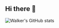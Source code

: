 ## Hi there 👋

<!--
**wjnarog/wjnarog** is a ✨ _special_ ✨ repository because its `README.md` (this file) appears on your GitHub profile.

Here are some ideas to get you started:

- 🔭 I’m currently working on ...
- 🌱 I’m currently learning ...
- 👯 I’m looking to collaborate on ...
- 🤔 I’m looking for help with ...
- 💬 Ask me about ...
- 📫 How to reach me: ...
- 😄 Pronouns: ...
- ⚡ Fun fact: ...
-->

![Walker's GitHub stats](https://github-readme-stats.vercel.app/api?username=wjnarog&show_icons=true&theme=gruvbox)

<!-- ![GitHub Streak](https://streak-stats.demolab.com?user=wjnarog&theme=gruvbox&border_radius=4.5) -->
